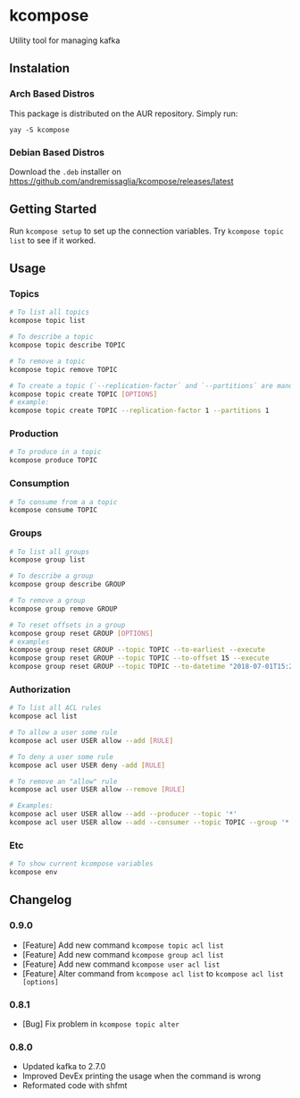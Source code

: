 # kcompose
Utility tool for managing kafka

## Instalation

### Arch Based Distros
This package is distributed on the AUR repository. Simply run:
```
yay -S kcompose
```

### Debian Based Distros
Download the `.deb` installer on https://github.com/andremissaglia/kcompose/releases/latest

## Getting Started

Run `kcompose setup` to set up the connection variables. Try `kcompose topic list` to see if it worked.


## Usage

### Topics
```bash
# To list all topics
kcompose topic list

# To describe a topic
kcompose topic describe TOPIC

# To remove a topic
kcompose topic remove TOPIC

# To create a topic (`--replication-factor` and `--partitions` are mandatory)
kcompose topic create TOPIC [OPTIONS]
# example:
kcompose topic create TOPIC --replication-factor 1 --partitions 1
```

### Production
```bash
# To produce in a topic
kcompose produce TOPIC
```

### Consumption
```bash
# To consume from a a topic
kcompose consume TOPIC
```

### Groups
```bash
# To list all groups
kcompose group list

# To describe a group
kcompose group describe GROUP

# To remove a group
kcompose group remove GROUP

# To reset offsets in a group
kcompose group reset GROUP [OPTIONS]
# examples
kcompose group reset GROUP --topic TOPIC --to-earliest --execute
kcompose group reset GROUP --topic TOPIC --to-offset 15 --execute
kcompose group reset GROUP --topic TOPIC --to-datetime "2018-07-01T15:29:54.134" --execute
```

### Authorization
```bash
# To list all ACL rules
kcompose acl list

# To allow a user some rule
kcompose acl user USER allow --add [RULE]

# To deny a user some rule
kcompose acl user USER deny -add [RULE]

# To remove an "allow" rule
kcompose acl user USER allow --remove [RULE]

# Examples:
kcompose acl user USER allow --add --producer --topic '*'
kcompose acl user USER allow --add --consumer --topic TOPIC --group '*'
```

### Etc

```bash
# To show current kcompose variables
kcompose env
```

## Changelog

### 0.9.0

 - \[Feature\] Add new command `kcompose topic acl list`
 - \[Feature\] Add new command `kcompose group acl list`
 - \[Feature\] Add new command `kcompose user acl list`
 - \[Feature\] Alter command from `kcompose acl list` to `kcompose acl list [options]`

### 0.8.1

 - \[Bug\] Fix problem in `kcompose topic alter`

### 0.8.0

 - Updated kafka to 2.7.0
 - Improved DevEx printing the usage when the command is wrong
 - Reformated code with shfmt
